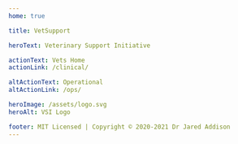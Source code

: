 ```yaml
---
home: true

title: VetSupport

heroText: Veterinary Support Initiative

actionText: Vets Home
actionLink: /clinical/

altActionText: Operational
altActionLink: /ops/

heroImage: /assets/logo.svg
heroAlt: VSI Logo

footer: MIT Licensed | Copyright © 2020-2021 Dr Jared Addison
---
```


<Plum />